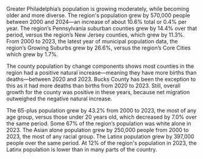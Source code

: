 Greater Philadelphia’s population is growing moderately, while becoming older and more diverse. The region's population grew by 570,000 people between 2000 and 2024—an increase of about 10.6% total or 0.4% per year. The region’s Pennsylvania suburban counties grew by 14.4% over that period, versus the region’s New Jersey counties, which grew by 11.3%. From 2000 to 2023, the latest year of municipal population data, the region’s Growing Suburbs grew by 26.6%, versus the region’s Core Cities which grew by 1.7%. 

The county population by change components shows most counties in the region had a positive natural increase—meaning they have more births than deaths—between 2020 and 2023. Bucks County has been the exception to this as it had more deaths than births from 2020 to 2023. Still, overall growth for the county was positive in these years, because net migration outweighed the negative natural increase.

The 65-plus population grew by 43.2% from 2000 to 2023, the most of any age group, versus those under 20 years old, which decreased by 7.0% over the same period. Some 67% of the region’s population was white alone in 2023. The Asian alone population grew by 250,000 people from 2000 to 2023, the most of any racial group. The Latinx population grew by 397,000 people over the same period. At 12% of the region's population in 2023, the Latinx population is lower than in many parts of the country.